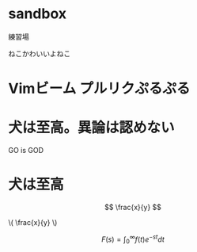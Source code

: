 sandbox
=======

練習場

ねこかわいいよねこ

Vimビーム
プルリクぷるぷる
=======
犬は至高。異論は認めない
=======

GO is GOD

犬は至高
=======

$$ \frac{x}{y} $$

\\( \frac{x}{y} \\)

``` math
F(s)=\int_{0}^{\infty}f(t)e^{-st}dt
```
